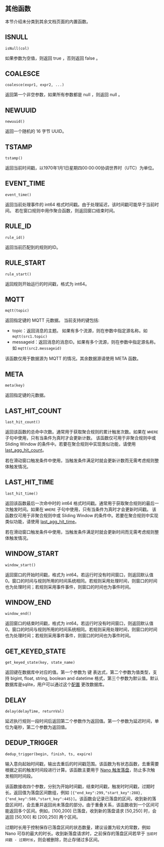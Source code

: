 ## 其他函数

本节介绍未分类到其余文档页面的内置函数。

## ISNULL

```text
isNull(col)
```

如果参数为空值，则返回 true ，否则返回 false 。

## COALESCE

```text
coalesce(expr1, expr2, ...)
```

返回第一个非空参数，如果所有参数都是 null ，则返回 null 。

## NEWUUID

```text
newuuid()
```

返回一个随机的 16 字节 UUID。

## TSTAMP

```text
tstamp()
```

返回当前时间戳，以1970年1月1日星期四00:00:00协调世界时（UTC）为单位。

## EVENT_TIME

```text
event_time()
```

返回当前处理事件的 int64 格式时间戳。由于处理延迟，该时间戳可能早于当前时间。
若在窗口规则中用作聚合函数，则返回窗口结束时间。

## RULE_ID

```text
rule_id()
```

返回当前匹配到的规则的ID。

## RULE_START

```text
rule_start()
```

返回规则开始运行的时间戳，格式为 int64。

## MQTT

```text
mqtt(topic)
```

返回指定键的 MQTT 元数据。 当前支持的键包括:

- topic：返回消息的主题。 如果有多个流源，则在参数中指定源名称。如 `mqtt(src1.topic)`
- messageid：返回消息的消息ID。如果有多个流源，则在参数中指定源名称。 如 `mqtt(src2.messageid)`

该函数仅用于数据源为 MQTT 的情况。其余数据源请使用 META 函数。

## META

```text
meta(key)
```

返回指定键的元数据。

## LAST_HIT_COUNT

```text
last_hit_count()
```

返回该函数的总命中次数。通常用于获取聚合规则的累计触发次数。如果在 `WHERE` 子句中使用，只有当条件为真时才会更新计数。
该函数仅可用于非聚合规则中或 Sliding Window
的条件中。若要在聚合规则中实现类似功能，请使用 [last_agg_hit_count](./aggregate_functions.md#last_agg_hit_count)。

若在滑动窗口触发条件中使用，当触发条件满足时就会更新计数而无需考虑规则整体触发情况。

## LAST_HIT_TIME

```text
last_hit_time()
```

返回该函数最后一次命中时的 int64 格式时间戳。通常用于获取聚合规则的最后一次触发时间。如果在 `WHERE` 子句中使用，只有当条件为真时才会更新时间戳。
该函数仅可用于非聚合规则中或 Sliding Window
的条件中。若要在聚合规则中实现类似功能，请使用 [last_agg_hit_time](./aggregate_functions.md#last_agg_hit_time)。

若在滑动窗口触发条件中使用，当触发条件满足时就会更新时间而无需考虑规则整体触发情况。

## WINDOW_START

```text
window_start()
```

返回窗口的开始时间戳，格式为 int64。若运行时没有时间窗口，则返回默认值0。窗口的时间与规则所用的时间系统相同。若规则采用处理时间，则窗口的时间也为处理时间；若规则采用事件事件，则窗口的时间也为事件时间。

## WINDOW_END

```text
window_end()
```

返回窗口的结束时间戳，格式为 int64。若运行时没有时间窗口，则返回默认值0。窗口的时间与规则所用的时间系统相同。若规则采用处理时间，则窗口的时间也为处理时间；若规则采用事件事件，则窗口的时间也为事件时间。

## GET_KEYED_STATE

```text
get_keyed_state(key, state_name)
```

返回键在数据库中对应的值。第一个参数为 键 表达式，第二个参数为值类型，支持 bigint, float, string, boolean and datetime
格式，第三个参数为默认值。默认数据库是sqlite，用户可以通过这个[配置](../../config/configuration.md#外部状态)
更改数据库。

## DELAY

```text
delay(delayTime, returnVal)
```

延迟执行规则一段时间后返回第二个参数作为返回值。第一个参数为延迟时间，单位为毫秒，第二个参数为返回值。

## DEDUP_TRIGGER

```text
dedup_trigger(begin, finish, ts, expire)
```

输入意向起始时间戳，输出去重后的时间戳范围。该函数为有状态函数，去重需要根据之前的触发时间段进行计算。该函数主要用于 [Nano 触发落盘](../../sinks/nano.md)，防止多次触发相同时间段。

该函数接收四个参数，分别为开始时间戳，结束时间戳，触发时时间戳，过期时长。返回值为落盘区间数组，例如 `[{"end_key":299,"start_key":288},{"end_key":588,"start_key":445}]`。该函数会记录已落盘的区间，收到新的落盘区间时，会去重并返回尚未落盘的部分。由于重叠关系，该函数收到一个区间可能返回多个区间。例如，[100,200] 已落盘，收到新的落盘请求 [50,250] 时，会返回 [50,100] 和 [200,250] 两个区间。

过期时长用于控制保存已落盘区间的状态数量，建议设置为较大的常数，例如 Nano 可存的最大的时长。收到新落盘请求时，之前保存的落盘区间若早于 `当前时间戳 - 过期时长`，则会被删除，防止存储过多区间。